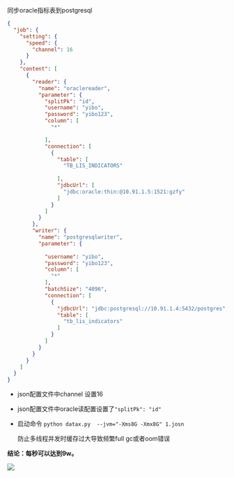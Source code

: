 同步oracle指标表到postgresql

```json
{
  "job": {
    "setting": {
      "speed": {
        "channel": 16
      }
    },
    "content": [
      {
        "reader": {
          "name": "oraclereader",
          "parameter": {
            "splitPk": "id",
            "username": "yibo",
            "password": "yibo123",
            "column": [
              "*"

            ],
            "connection": [
              {
                "table": [
                  "TB_LIS_INDICATORS"
				  
                ],
                "jdbcUrl": [
                  "jdbc:oracle:thin:@10.91.1.5:1521:gzfy"
                ]
              }
            ]
          }
        },
        "writer": {
          "name": "postgresqlwriter",
          "parameter": {
           
            "username": "yibo",
            "password": "yibo123",
            "column": [
              "*"
            ],
            "batchSize": "4096",
            "connection": [
              {
                "jdbcUrl": "jdbc:postgresql://10.91.1.4:5432/postgres",
                "table": [
                  "tb_lis_indicators"
                ]
              }
            ]
          }
        }
      }
    ]
  }
}
```



- json配置文件中channel 设置16 
- json配置文件中oracle读配置设置了`"splitPk": "id"`

- 启动命令 `python datax.py  --jvm="-Xms8G -Xmx8G" 1.josn`

  防止多线程并发时缓存过大导致频繁full gc或者oom错误

**结论：每秒可以达到9w。**

![](https://raw.githubusercontent.com/peter1040080742/picbed/master/20190413173035.png)